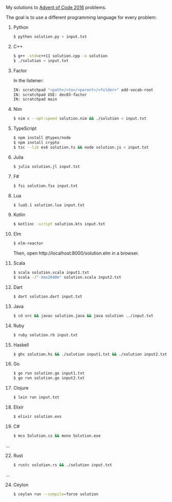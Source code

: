 
My solutions to [Advent of Code 2016](http://adventofcode.com/2016) problems.

The goal is to use a different programming language for every problem:

1. Python
    ```bash
    $ python solution.py < input.txt
    ```

2. C++
    ```bash
    $ g++ -std=c++11 solution.cpp -o solution
    $ ./solution < input.txt
    ```

3. Factor

    In the listener:
    ```bash
    IN: scratchpad "<path>/<to>/<parent>/<folder>" add-vocab-root
    IN: scratchpad USE: dec03-factor
    IN: scratchpad main
    ```

4. Nim
    ```bash
    $ nim c --opt:speed solution.nim && ./solution < input.txt
    ```
    
5. TypeScript
    ```bash
    $ npm install @types/node
    $ npm install crypto
    $ tsc --lib es6 solution.ts && node solution.js < input.txt
    ```
    
6. Julia
    ```bash
    $ julia solution.jl input.txt
    ```

7. F#
    ```bash
    $ fsi solution.fsx input.txt
    ```
    
8. Lua
    ```bash
    $ lua5.1 solution.lua input.txt
    ```

9. Kotlin
    ```bash
    $ kotlinc -script solution.kts input.txt
    ```
    
10. Elm
    ```bash
    $ elm-reactor
    ```
    Then, open http://localhost:8000/solution.elm in a browser.
    
11. Scala
    ```bash
    $ scala solution.scala input1.txt
    $ scala -J"-Xmx2048m" solution.scala input2.txt
    ```

12. Dart
    ```bash
    $ dart solution.dart input.txt
    ```

13. Java
    ```bash
    $ cd src && javac solution.java && java solution ../input.txt
    ```
  
14. Ruby
    ```bash
    $ ruby solution.rb input.txt
    ```

15. Haskell
    ```bash
    $ ghc solution.hs && ./solution input1.txt && ./solution input2.txt
    ```

16. Go
    ```bash
    $ go run solution.go input1.txt
    $ go run solution.go input2.txt
    ```

17. Clojure
    ```bash
    $ lein run input.txt
    ```


18. Elixir
    ```bash
    $ elixir solution.exs
    ```


20. C#
     ```bash
     $ mcs Solution.cs && mono Solution.exe
     ```

 ...  
     
     
22. Rust
     ```bash
     $ rustc solution.rs && ./solution input.txt
     ```

... 


24. Ceylon
    ```bash    
    $ ceylon run --compile=force solution
    ```

